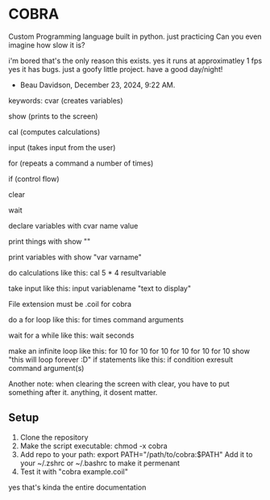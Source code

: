 # COBRA
Custom Programming language built in python. just practicing Can you even imagine how slow it is?

i'm bored
that's the only reason this exists.
yes it runs at approximatley 1 fps
yes it has bugs.
just a goofy little project.
have a good day/night!


- Beau Davidson, December 23, 2024, 9:22 AM.


keywords:
cvar (creates variables)

show (prints to the screen)

cal (computes calculations)

input (takes input from the user)

for (repeats a command a number of times)


if (control flow)

clear

wait

declare variables with cvar name value

print things with show ""

print variables with show "var varname"

do calculations like this: cal 5 * 4 resultvariable

take input like this: input variablename "text to display"

File extension must be .coil for cobra

do a for loop like this: for times command arguments

wait for a while like this: wait seconds

make an infinite loop like this: for 10 for 10 for 10 for 10 for 10 for 10 show "this will loop forever :D"
if statements like this: if condition exresult command argument(s)

Another note: when clearing the screen with clear, you have to put something after it. anything, it dosent matter.




## Setup
1. Clone the repository
2. Make the script executable: chmod -x cobra
3. Add repo to your path:  export PATH="/path/to/cobra:$PATH" Add it to your ~/.zshrc or ~/.bashrc to make it permenant
4. Test it with "cobra example.coil"

yes that's kinda the entire documentation
